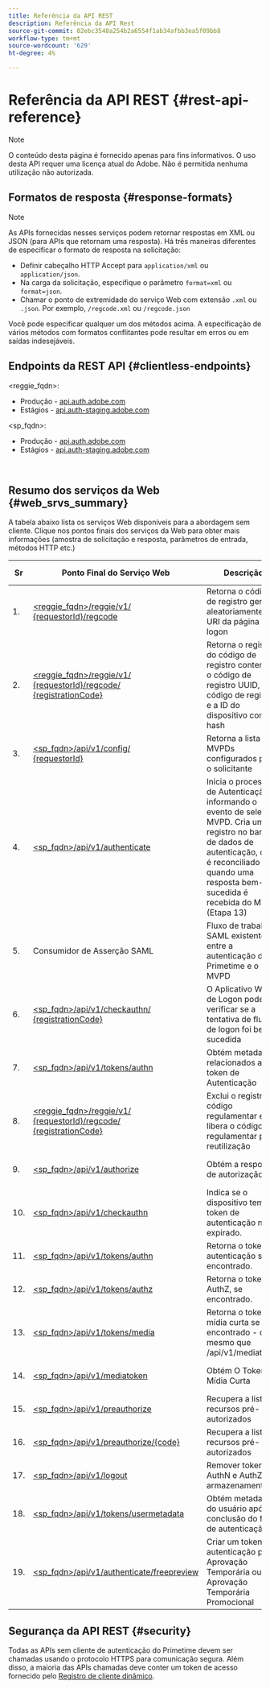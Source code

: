 ```yaml
---
title: Referência da API REST
description: Referência da API Rest
source-git-commit: 02ebc3548a254b2a6554f1ab34afbb3ea5f09bb8
workflow-type: tm+mt
source-wordcount: '629'
ht-degree: 4%

---
```


# Referência da API REST {#rest-api-reference}

>[!NOTE]
>
>O conteúdo desta página é fornecido apenas para fins informativos. O uso desta API requer uma licença atual do Adobe. Não é permitida nenhuma utilização não autorizada.

## Formatos de resposta {#response-formats}


>[!NOTE]
>
> As APIs fornecidas nesses serviços podem retornar respostas em XML ou JSON (para APIs que retornam uma resposta). Há três maneiras diferentes de especificar o formato de resposta na solicitação:
>
>* Definir cabeçalho HTTP Accept para `application/xml` ou `application/json`.
>* Na carga da solicitação, especifique o parâmetro `format=xml` ou `format=json`.
>* Chamar o ponto de extremidade do serviço Web com extensão `.xml` ou `.json`. Por exemplo, `/regcode.xml` ou `/regcode.json`
>
>Você pode especificar qualquer um dos métodos acima. A especificação de vários métodos com formatos conflitantes pode resultar em erros ou em saídas indesejáveis.

## Endpoints da REST API {#clientless-endpoints}

&lt;reggie_fqdn>:

* Produção - [api.auth.adobe.com](http://api.auth.adobe.com/)
* Estágios - [api.auth-staging.adobe.com](http://api.auth-staging.adobe.com/)

&lt;sp_fqdn>:

* Produção - [api.auth.adobe.com](http://api.auth.adobe.com/)
* Estágios - [api.auth-staging.adobe.com](http://api.auth-staging.adobe.com/)

</br>


## Resumo dos serviços da Web {#web_srvs_summary}

A tabela abaixo lista os serviços Web disponíveis para a abordagem sem cliente. Clique nos pontos finais dos serviços da Web para obter mais informações (amostra de solicitação e resposta, parâmetros de entrada, métodos HTTP etc.)


| Sr | Ponto Final do Serviço Web | Descrição | <!--[Diag.  </br>Ref](http://tve.helpdocsonline.com/api-reference-v2-test#illustration)-->. | Hospedado em | Chamado por |
| --- | --- | --- | --- | --- | --- |
| 1. | [&lt;reggie_fqdn>/reggie/v1/  </br>  {requestorId}/regcode](/help/authentication/registration-code-request.md) | Retorna o código de registro gerado aleatoriamente e o URI da página de logon | 2 | Adobe  </br>Serviço de código de registro | Dispositivo inteligente |
| 2. | [&lt;reggie_fqdn>/reggie/v1/  </br>  {requestorId}/regcode/  </br>  {registrationCode}](/help/authentication/return-registration-record.md) | Retorna o registro do código de registro contendo o código de registro UUID, o código de registro e a ID do dispositivo com hash | 8 | Adobe  </br>Serviço de código de registro | Autenticação do Primetime |
| 3. | [&lt;sp_fqdn>/api/v1/config/  </br>  {requestorId}](/help/authentication/provide-mvpd-list.md) | Retorna a lista de MVPDs configurados para o solicitante | 5 | Adobe  </br>Primetime  </br>autenticação  </br>Serviço | Logon  </br>Web  </br>Aplicativo |
| 4. | [&lt;sp_fqdn>/api/v1/authenticate](/help/authentication/initiate-authentication.md) | Inicia o processo de Autenticação informando o evento de seleção MVPD. Cria um registro no banco de dados de autenticação, que é reconciliado quando uma resposta bem-sucedida é recebida do MVPD (Etapa 13) | 7 | Adobe  </br>Primetime  </br>autenticação  </br>Serviço | Logon  </br>Web  </br>Aplicativo |
| 5. | Consumidor de Asserção SAML | Fluxo de trabalho SAML existente entre a autenticação do Primetime e o MVPD | 13 | Primetime  </br>autenticação  </br>Serviço | Autenticação do Primetime |
| 6. | [&lt;sp_fqdn>/api/v1/checkauthn/  </br>  {registrationCode}](/help/authentication/check-authentication-flow-by-second-screen-web-app.md) | O Aplicativo Web de Logon pode verificar se a tentativa de fluxo de logon foi bem-sucedida |     | Primetime  </br>autenticação   </br>Serviço | Logon   </br>Web   </br>Aplicativo |
| 7. | [&lt;sp_fqdn>/api/v1/tokens/authn](/help/authentication/retrieve-authentication-token.md) | Obtém metadados relacionados ao token de Autenticação | 15 | Primetime  </br>autenticação  </br>Serviço | Dispositivo inteligente |
| 8. | [&lt;reggie_fqdn>/reggie/v1/  </br>  {requestorId}/regcode/  </br>  {registrationCode}](/help/authentication/delete-registration-record.md) | Exclui o registro de código regulamentar e libera o código regulamentar para reutilização | 16 | Adobe  </br>Serviço de código de registro | Autenticação do Primetime |
| 9. | [&lt;sp_fqdn>/api/v1/authorize](/help/authentication/initiate-authorization.md) | Obtém a resposta de autorização. | 17 | Primetime  </br>autenticação  </br>Serviço | Dispositivo inteligente |
| 10. | [&lt;sp_fqdn>/api/v1/checkauthn](/help/authentication/check-authentication-token.md) | Indica se o dispositivo tem um token de autenticação não expirado. |     | Primetime  </br>autenticação  </br>Serviço | Dispositivo inteligente |
| 11. | [&lt;sp_fqdn>/api/v1/tokens/authn](/help/authentication/retrieve-authentication-token.md) | Retorna o token de autenticação se for encontrado. |     | Primetime  </br>autenticação  </br>Serviço | Dispositivo inteligente |
| 12. | [&lt;sp_fqdn>/api/v1/tokens/authz](/help/authentication/retrieve-authorization-token.md) | Retorna o token de AuthZ, se encontrado. |     | Primetime  </br>autenticação  </br>Serviço | Dispositivo inteligente |
| 13. | [&lt;sp_fqdn>/api/v1/tokens/media](/help/authentication/obtain-short-media-token.md) | Retorna o token de mídia curta se encontrado - o mesmo que /api/v1/mediatoken |     | Primetime  </br>autenticação  </br>Serviço | Dispositivo inteligente |
| 14. | [&lt;sp_fqdn>/api/v1/mediatoken](/help/authentication/obtain-short-media-token.md) | Obtém O Token De Mídia Curta |     | Primetime  </br>autenticação  </br>Serviço | Dispositivo inteligente |
| 15. | [&lt;sp_fqdn>/api/v1/preauthorize](/help/authentication/retrieve-list-of-preauthorized-resources.md) | Recupera a lista de recursos pré-autorizados |     | Primetime  </br>autenticação  </br>Serviço | Dispositivo inteligente |
| 16. | [&lt;sp_fqdn>/api/v1/preauthorize/{code}](/help/authentication/retrieve-list-of-preauthorized-resources-by-second-screen-web-app.md) | Recupera a lista de recursos pré-autorizados |     | Primetime  </br>autenticação  </br>Serviço | Aplicativo Web de Logon |
| 17. | [&lt;sp_fqdn>/api/v1/logout](/help/authentication/initiate-logout.md) | Remover tokens AuthN e AuthZ do armazenamento |     | Primetime  </br>autenticação   </br>Serviço | Dispositivo inteligente |
| 18. | [&lt;sp_fqdn>/api/v1/tokens/usermetadata](/help/authentication/user-metadata.md) | Obtém metadados do usuário após a conclusão do fluxo de autenticação | N/D | N/D | Dispositivo inteligente |
| 19. | [&lt;sp_fqdn>/api/v1/authenticate/freepreview](/help/authentication/free-preview-for-temp-pass-and-promotional-temp-pass.md) | Criar um token de autenticação para Aprovação Temporária ou Aprovação Temporária Promocional | N/D | Primetime  </br>autenticação  </br>Serviço | Dispositivo inteligente |


## Segurança da API REST {#security}

Todas as APIs sem cliente de autenticação do Primetime devem ser chamadas usando o protocolo HTTPS para comunicação segura. Além disso, a maioria das APIs chamadas deve conter um token de acesso fornecido pelo [Registro de cliente dinâmico](/help/authentication/dynamic-client-registration.md).
